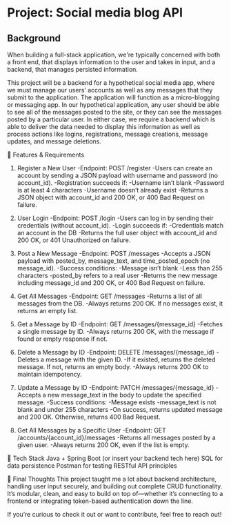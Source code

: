 # Project: Social media blog API

## Background 

When building a full-stack application, we're typically concerned with both a front end, that displays information to the user and takes in input, and a backend, that manages persisted information.

This project will be a backend for a hypothetical social media app, where we must manage our users’ accounts as well as any messages that they submit to the application. The application will function as a micro-blogging or messaging app. In our hypothetical application, any user should be able to see all of the messages posted to the site, or they can see the messages posted by a particular user. In either case, we require a backend which is able to deliver the data needed to display this information as well as process actions like logins, registrations, message creations, message updates, and message deletions.


📌 Features & Requirements

1. Register a New User
  -Endpoint: POST /register
  -Users can create an account by sending a JSON payload with username and password (no account_id).
  -Registration succeeds if:
  -Username isn’t blank
  -Password is at least 4 characters
  -Username doesn’t already exist
  -Returns a JSON object with account_id and 200 OK, or 400 Bad Request on failure.

2. User Login
  -Endpoint: POST /login
  -Users can log in by sending their credentials (without account_id).
  -Login succeeds if:
  -Credentials match an account in the DB
  -Returns the full user object with account_id and 200 OK, or 401 Unauthorized on failure.
   
3. Post a New Message
  -Endpoint: POST /messages
  -Accepts a JSON payload with posted_by, message_text, and time_posted_epoch (no message_id).
  -Success conditions:
  -Message isn’t blank
  -Less than 255 characters
  -posted_by refers to a real user
  -Returns the new message including message_id and 200 OK, or 400 Bad Request on failure.
   
4. Get All Messages
  -Endpoint: GET /messages
  -Returns a list of all messages from the DB.
  -Always returns 200 OK. If no messages exist, it returns an empty list.
   
5. Get a Message by ID
  -Endpoint: GET /messages/{message_id}
  -Fetches a single message by ID.
  -Always returns 200 OK, with the message if found or empty response if not.

6. Delete a Message by ID
  -Endpoint: DELETE /messages/{message_id}
  -Deletes a message with the given ID.
  -If it existed, returns the deleted message. If not, returns an empty body.
  -Always returns 200 OK to maintain idempotency.

7. Update a Message by ID
  -Endpoint: PATCH /messages/{message_id}
  -Accepts a new message_text in the body to update the specified message.
  -Success conditions:
  -Message exists
  -message_text is not blank and under 255 characters
  -On success, returns updated message and 200 OK. Otherwise, returns 400 Bad Request.

8. Get All Messages by a Specific User
  -Endpoint: GET /accounts/{account_id}/messages
  -Returns all messages posted by a given user.
  -Always returns 200 OK, even if the list is empty.

🧰 Tech Stack
Java + Spring Boot (or insert your backend tech here)
SQL for data persistence
Postman for testing
RESTful API principles

💬 Final Thoughts
This project taught me a lot about backend architecture, handling user input securely, and building out complete CRUD functionality. It’s modular, clean, and easy to build on top of—whether it’s connecting to a frontend or integrating token-based authentication down the line.

If you’re curious to check it out or want to contribute, feel free to reach out!


